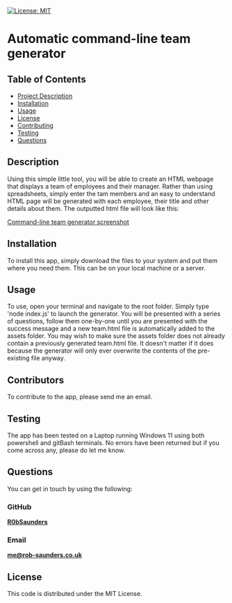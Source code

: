 
[![License: MIT](https://img.shields.io/badge/License-MIT-yellow.svg)](https://opensource.org/licenses/MIT)
# Automatic command-line team generator

## Table of Contents

- [Project Description](#Description)
- [Installation](#Installation)
- [Usage](#Usage)
- [License](#License)
- [Contributing](#Contributing)
- [Testing](#Testing)
- [Questions](#Questions)

## Description
Using this simple little tool, you will be able to create an HTML webpage that displays a team of employees and their manager. Rather than using spreadsheets, simply enter the tam members and an easy to understand HTML page will be generated with each employee, their title and other details about them. The outputted html file will look like this:

[Command-line team generator screenshot](./assets/images/app-screenshot.jpg)

## Installation
To install this app, simply download the files to your system and put them where you need them. This can be on your local machine or a server.

## Usage
To use, open your terminal and navigate to the root folder. Simply type 'node index.js' to launch the generator. You will be presented with a series of questions, follow them one-by-one until you are presented with the success message and a new team.html file is automatically added to the assets folder. You may wish to make sure the assets folder does not already contain a previously generated team.html file. It doesn't matter if it does because the generator will only ever overwrite the contents of the pre-existing file anyway.

## Contributors
To contribute to the app, please send me an email.

## Testing
The app has been tested on a Laptop running Windows 11 using both powershell and gitBash terminals. No errors have been returned but if you come across any, please do let me know.

## Questions
You can get in touch by using the following:

### GitHub
**[R0bSaunders](https://github.com/R0bSaunders)**

### Email
**[me@rob-saunders.co.uk](me@rob-saunders.co.uk)**

## License
This code is distributed under the MIT License.
